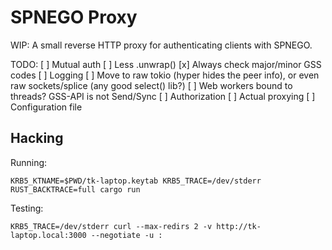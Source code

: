 SPNEGO Proxy
============

WIP: A small reverse HTTP proxy for authenticating clients with SPNEGO.

TODO:
[ ] Mutual auth
[ ] Less .unwrap()
[x] Always check major/minor GSS codes
[ ] Logging
[ ] Move to raw tokio (hyper hides the peer info), or even raw sockets/splice (any good select() lib?)
[ ] Web workers bound to threads? GSS-API is not Send/Sync
[ ] Authorization
[ ] Actual proxying
[ ] Configuration file

Hacking
-------

Running:

    KRB5_KTNAME=$PWD/tk-laptop.keytab KRB5_TRACE=/dev/stderr RUST_BACKTRACE=full cargo run

Testing:

    KRB5_TRACE=/dev/stderr curl --max-redirs 2 -v http://tk-laptop.local:3000 --negotiate -u :
